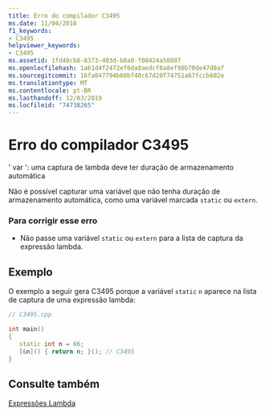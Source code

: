 ```yaml
---
title: Erro do compilador C3495
ms.date: 11/04/2016
f1_keywords:
- C3495
helpviewer_keywords:
- C3495
ms.assetid: 1fd40cb8-8373-403d-b8a8-f08424a50807
ms.openlocfilehash: 1a61d4f2472ef6da8aedcf8a8ef90b70de47d8af
ms.sourcegitcommit: 16fa847794b60bf40c67d20f74751a67fccb602e
ms.translationtype: MT
ms.contentlocale: pt-BR
ms.lasthandoff: 12/03/2019
ms.locfileid: "74738265"
---
```

# <a name="compiler-error-c3495"></a>Erro do compilador C3495

' var ': uma captura de lambda deve ter duração de armazenamento automática

Não é possível capturar uma variável que não tenha duração de armazenamento automática, como uma variável marcada `static` ou `extern`.

### <a name="to-correct-this-error"></a>Para corrigir esse erro

- Não passe uma variável `static` ou `extern` para a lista de captura da expressão lambda.

## <a name="example"></a>Exemplo

O exemplo a seguir gera C3495 porque a variável `static` `n` aparece na lista de captura de uma expressão lambda:

```cpp
// C3495.cpp

int main()
{
   static int n = 66;
   [&n]() { return n; }(); // C3495
}
```

## <a name="see-also"></a>Consulte também

[Expressões Lambda](../../cpp/lambda-expressions-in-cpp.md)

